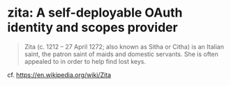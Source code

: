 # zita: A self-deployable OAuth identity and scopes provider

> Zita (c. 1212 – 27 April 1272; also known as Sitha or Citha) is an Italian saint, the patron saint of maids and domestic servants. She is often appealed to in order to help find lost keys.

cf. https://en.wikipedia.org/wiki/Zita

